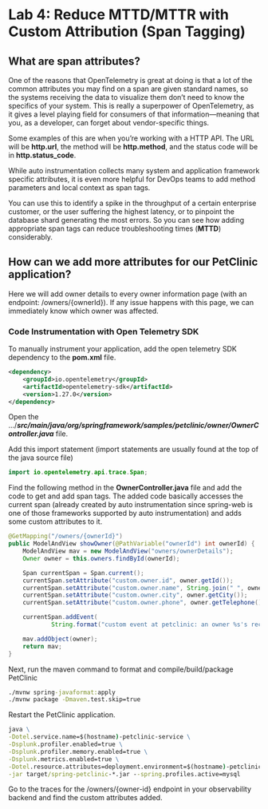 # Lab 4: Reduce MTTD/MTTR with Custom Attribution (Span Tagging)

## What are span attributes?

One of the reasons that OpenTelemetry is great at doing is that a lot of the common attributes you may find on a span are given standard names, so the systems receiving the data to visualize them don’t need to know the specifics of your system. This is really a superpower of OpenTelemetry, as it gives a level playing field for consumers of that information—meaning that you, as a developer, can forget about vendor-specific things.

Some examples of this are when you’re working with a HTTP API. The URL will be **http.url**, the method will be **http.method**, and the status code will be in **http.status_code**.

While auto instrumentation collects many system and application framework specific attributes, it is even more helpful for DevOps teams to add method parameters and local context as span tags.

You can use this to identify a spike in the throughput of a certain enterprise customer, or the user suffering the highest latency, or to pinpoint the database shard generating the most errors.  So you can see how adding appropriate span tags can reduce troubleshooting times (**MTTD**) considerably.

## How can we add more attributes for our PetClinic application?

Here we will add owner details to every owner information page (with an endpoint: /owners/{ownerId}).
If any issue happens with this page, we can immediately know which owner was affected.

### Code Instrumentation with Open Telemetry SDK

To manually instrument your application, add the open telemetry SDK dependency to the **pom.xml** file.

```xml
<dependency>
    <groupId>io.opentelemetry</groupId>
    <artifactId>opentelemetry-sdk</artifactId>
    <version>1.27.0</version>
</dependency>
```

Open the .../***src/main/java/org/springframework/samples/petclinic/owner/OwnerController.java*** file.

Add this import statement (import statements are usually found at the top of the java source file)
```java
import io.opentelemetry.api.trace.Span;
```

Find the following method in the **OwnerController.java** file and add the code to get and add span tags. The added code basically accesses the current span (already created by auto instrumentation since spring-web is one of those frameworks supported by auto instrumentation) and adds some custom attributes to it.
```java
@GetMapping("/owners/{ownerId}")
public ModelAndView showOwner(@PathVariable("ownerId") int ownerId) {
    ModelAndView mav = new ModelAndView("owners/ownerDetails");
    Owner owner = this.owners.findById(ownerId);

    Span currentSpan = Span.current();
    currentSpan.setAttribute("custom.owner.id", owner.getId());
    currentSpan.setAttribute("custom.owner.name", String.join(" ", owner.getFirstName(), owner.getLastName()));
    currentSpan.setAttribute("custom.owner.city", owner.getCity());
    currentSpan.setAttribute("custom.owner.phone", owner.getTelephone());

    currentSpan.addEvent(
            String.format("custom event at petclinic: an owner %s's record was viewed", owner.getFirstName()));

    mav.addObject(owner);
    return mav;
}
```

Next, run the maven command to format and compile/build/package PetClinic

```cmd
./mvnw spring-javaformat:apply
./mvnw package -Dmaven.test.skip=true
```

Restart the PetClinic application.

```cmd
java \
-Dotel.service.name=$(hostname)-petclinic-service \
-Dsplunk.profiler.enabled=true \
-Dsplunk.profiler.memory.enabled=true \
-Dsplunk.metrics.enabled=true \
-Dotel.resource.attributes=deployment.environment=$(hostname)-petclinic,version=0.314 \
-jar target/spring-petclinic-*.jar --spring.profiles.active=mysql
```

Go to the traces for the /owners/{owner-id} endpoint in your observability backend and find the custom attributes added.


